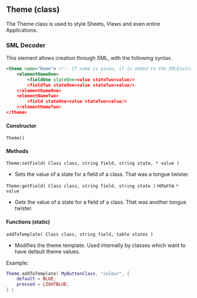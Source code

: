 
## Theme (class)

The Theme class is used to style Sheets, Views and even entire Applications.

### SML Decoder

This element allows creation through SML, with the following syntax.

```xml
<theme name="Name"> <!-- If name is given, it is added to the SMLEnvironment of the active application -->
	<elementNameOne>
		<fieldOne stateOne=value stateTwo=value/>
		<fieldTwo stateOne=value stateTwo=value/>
	</elementNameOne>
	<elementNameTwo>
		<field stateOne=value stateTwo=value/>
	</elementNameTwo>
</theme>
```

#### Constructor

`Theme()`

#### Methods

`Theme:setField( Class class, string field, string state, * value )`

- Sets the value of a state for a field of a class. That was a tongue twister.

`Theme:getField( Class class, string field, string state )` returns `* value`

- Gets the value of a state for a field of a class. That was another tongue twister.

#### Functions (static)

`addToTemplate( Class class, string field, table states )`

- Modifies the theme template. Used internally by classes which want to have default theme values.

Example:

```lua
Theme.addToTemplate( MyButtonClass, "colour", {
	default = BLUE;
	pressed = LIGHTBLUE;
} )
```
